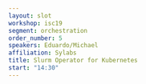 ```yaml
---
layout: slot
workshop: isc19
segment: orchestration
order_number: 5
speakers: Eduardo/Michael
affiliation: Sylabs
title: Slurm Operator for Kubernetes
start: "14:30"
---
```

